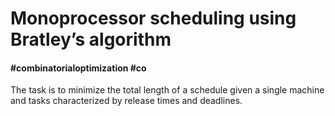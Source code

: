 # Monoprocessor scheduling using Bratley’s algorithm
#### #combinatorialoptimization #co

The task is to minimize the total length of a schedule given a single machine and tasks characterized by release times and deadlines.
